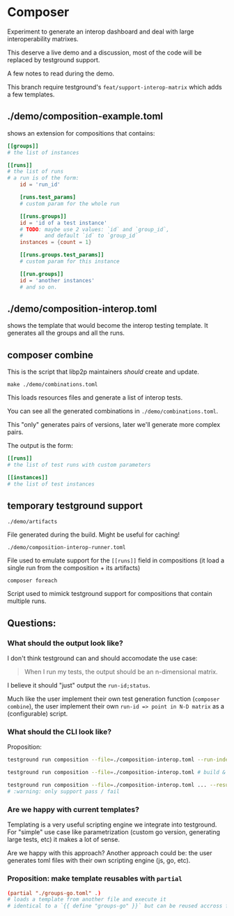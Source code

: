 # Composer

Experiment to generate an interop dashboard and
deal with large interoperability matrixes.

This deserve a live demo and a discussion,
most of the code will be replaced by testground support.

A few notes to read during the demo.

This branch require testground's `feat/support-interop-matrix` which adds
a few templates.

## ./demo/composition-example.toml

shows an extension for compositions that contains:

```toml
[[groups]]
# the list of instances

[[runs]]
# the list of runs
# a run is of the form:
    id = 'run_id'

    [runs.test_params]
    # custom param for the whole run

    [[runs.groups]]
    id = 'id of a test instance'
    # TODO: maybe use 2 values: `id` and `group_id`,
    #       and default `id` to `group_id`
    instances = {count = 1}

    [[runs.groups.test_params]]
    # custom param for this instance

    [[run.groups]]
    id = 'another instances'
    # and so on.
```

## ./demo/composition-interop.toml

shows the template that would become the interop testing template.
It generates all the groups and all the runs.

## composer combine

This is the script that libp2p maintainers _should_ create and update.

`make ./demo/combinations.toml`

This loads resources files and generate a list of interop tests.

You can see all the generated combinations in `./demo/combinations.toml`.

This "only" generates pairs of versions, later we'll generate more complex pairs.

The output is the form:

```toml
[[runs]]
# the list of test runs with custom parameters

[[instances]]
# the list of test instances
```

## temporary testground support

`./demo/artifacts`

File generated during the build.
Might be useful for caching!

`./demo/composition-interop-runner.toml`

File used to emulate support for the `[[runs]]` field in compositions (it load a single run from the composition + its artifacts)

`composer foreach`

Script used to mimick testground support for compositions that contain multiple runs.

## Questions:

### What should the output look like?

I don't think testground can and should accomodate the use case:

> When I run my tests, the output should be an n-dimensional matrix.

I believe it should "just" output the `run-id;status`.

Much like the user implement their own test generation function (`composer combine`),
the user implement their own `run-id => point in N-D matrix` as a
(configurable) script.

### What should the CLI look like?

Proposition:

```sh
testground run composition --file=./composition-interop.toml --run-index=42 # build and run a single test
```

```sh
testground run composition --file=./composition-interop.toml # build & run all tests
```

```sh
testground run composition --file=./composition-interop.toml ... --result ./results.csv
# :warning: only support pass / fail
```

### Are we happy with current templates?

Templating is a very useful scripting engine we integrate into testground.
For "simple" use case like parametrization (custom go version, generating large tests, etc) it
makes a lot of sense.

Are we happy with this approach? Another approach could be: the user generates toml files with their
own scripting engine (js, go, etc).

### Proposition: make template reusables with `partial`

```toml
(partial "./groups-go.toml" .) 
# loads a template from another file and execute it
# identical to a `{{ define "groups-go" }}` but can be reused accross files.
```
